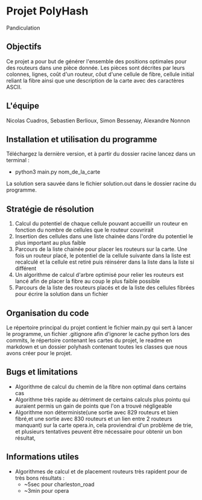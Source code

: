 # Projet PolyHash
Pandiculation

## Objectifs

Ce projet a pour but de générer l'ensemble des positions optimales pour des routeurs dans une pièce donnée. Les pièces sont décrites par leurs colonnes, lignes, coût d'un routeur, côut d'une cellule de fibre, cellule initial reliant la fibre ainsi que une description de la carte avec des caractères ASCII.

## L'équipe

Nicolas Cuadros, Sebastien Berlioux, Simon Bessenay, Alexandre Nonnon

## Installation et utilisation du programme

Téléchargez la dernière version, et à partir du dossier racine lancez dans un terminal :

 * python3 main.py nom_de_la_carte

La solution sera sauvée dans le fichier solution.out dans le dossier racine du programme.

## Stratégie de résolution

1. Calcul du potentiel de chaque cellule pouvant accueillir un routeur en fonction du nombre de cellules que le routeur couvrirait
2. Insertion des cellules dans une liste chainée dans l'ordre du potentiel le plus important au plus faible
3. Parcours de la liste chainée pour placer les routeurs sur la carte. Une fois un routeur placé, le potentiel de la cellule suivante dans la liste est recalculé et la cellule est retiré puis réinsérer dans la liste dans la liste si différent
4. Un algorithme de calcul d'arbre optimisé pour relier les routeurs est lancé afin de placer la fibre au coup le plus faible possible
5. Parcours de la liste des routeurs placés et de la liste des cellules fibrées pour écrire la solution dans un fichier

## Organisation du code

Le répertoire principal du projet contient le fichier main.py qui sert à lancer le programme, un fichier .gitignore afin d'ignorer le cache python lors des commits, le répertoire contenant les cartes du projet, le readme en markdown et un dossier polyhash contenant toutes les classes que nous avons créer pour le projet. 

## Bugs et limitations

- Algorithme de calcul du chemin de la fibre non optimal dans certains cas
- Algorithme très rapide au détriment de certains calculs plus pointu qui auraient permis un gain de points que l'on a trouvé négligeable
- Algorithme non déterministe(une sortie avec 829 routeurs et bien fibré,et une sortie avec 830 routeurs et un lien entre 2 routeurs manquant) sur la carte opera.in, cela proviendrai d'un problème de trie, et plusieurs tentatives peuvent être nécessaire pour obtenir un bon résultat,

## Informations utiles

- Algorithmes de calcul et de placement routeurs très rapident pour de très bons résultats :
  - ~5sec pour charleston_road
  - ~3min pour opera
